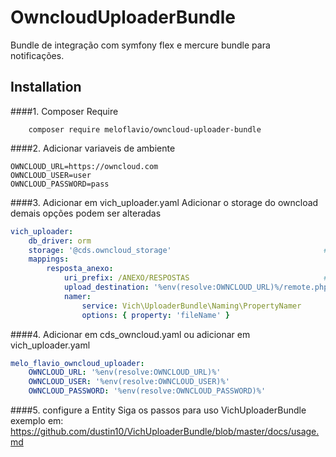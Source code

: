 OwncloudUploaderBundle
================

Bundle de integração com symfony flex e mercure bundle para notificações.


Installation
-------------
####1. Composer Require 
 
        composer require meloflavio/owncloud-uploader-bundle

####2. Adicionar variaveis de ambiente 
  
  ```env
  OWNCLOUD_URL=https://owncloud.com
  OWNCLOUD_USER=user
  OWNCLOUD_PASSWORD=pass
  ```
  
####3. Adicionar em vich_uploader.yaml 
Adicionar o storage do owncload demais opções podem ser alteradas

```yaml
vich_uploader:
    db_driver: orm
    storage: '@cds.owncloud_storage'                                  #storage do onwcloud uploader
    mappings:
        resposta_anexo:
            uri_prefix: /ANEXO/RESPOSTAS                              #pasta padrao para os arquivos do owncloud
            upload_destination: '%env(resolve:OWNCLOUD_URL)%/remote.php/webdav/'
            namer:
                service: Vich\UploaderBundle\Naming\PropertyNamer
                options: { property: 'fileName' }
 ```
####4. Adicionar em cds_owncloud.yaml ou adicionar em vich_uploader.yaml 

```yaml
melo_flavio_owncloud_uploader:
    OWNCLOUD_URL: '%env(resolve:OWNCLOUD_URL)%'
    OWNCLOUD_USER: '%env(resolve:OWNCLOUD_USER)%'
    OWNCLOUD_PASSWORD: '%env(resolve:OWNCLOUD_PASSWORD)%'
```
####5. configure a Entity 
Siga os passos para uso VichUploaderBundle exemplo em:
 https://github.com/dustin10/VichUploaderBundle/blob/master/docs/usage.md 
 